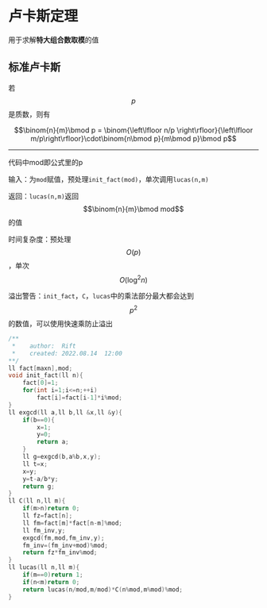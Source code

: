 # 卢卡斯定理

用于求解**特大组合数取模**的值

## 标准卢卡斯

若$$p$$是质数，则有

$$\binom{n}{m}\bmod p = \binom{\left\lfloor n/p \right\rfloor}{\left\lfloor m/p\right\rfloor}\cdot\binom{n\bmod p}{m\bmod p}\bmod p$$

------

代码中mod即公式里的p

输入：为`mod`赋值，预处理`init_fact(mod)`，单次调用`lucas(n,m)`

返回：`lucas(n,m)`返回$$\binom{n}{m}\bmod mod$$的值

时间复杂度：预处理$$O(p)$$，单次$$O(\log^2 n)$$

溢出警告：`init_fact`，`C`，`lucas`中的乘法部分最大都会达到$$p^2$$的数值，可以使用快速乘防止溢出

```c++
/**
 *    author:  Rift
 *    created: 2022.08.14  12:00
**/
ll fact[maxn],mod;
void init_fact(ll n){
    fact[0]=1;
    for(int i=1;i<=n;++i)
        fact[i]=fact[i-1]*i%mod;
}
ll exgcd(ll a,ll b,ll &x,ll &y){
    if(b==0){
        x=1;
        y=0;
        return a;
    }
    ll g=exgcd(b,a%b,x,y);
    ll t=x;
    x=y;
    y=t-a/b*y;
    return g;
}
ll C(ll n,ll m){
    if(m>n)return 0;
    ll fz=fact[n];
    ll fm=fact[m]*fact[n-m]%mod;
    ll fm_inv,y;
    exgcd(fm,mod,fm_inv,y);
    fm_inv=(fm_inv+mod)%mod;
    return fz*fm_inv%mod;
}
ll lucas(ll n,ll m){
	if(m==0)return 1;
	if(n<m)return 0;
	return lucas(n/mod,m/mod)*C(n%mod,m%mod)%mod;
}
```
